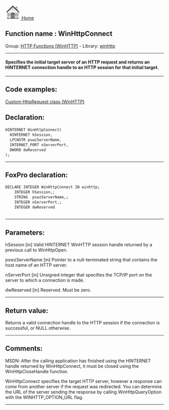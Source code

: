 [<img src="../../images/home.png"> Home ](https://github.com/VFPX/Win32API)  

## Function name : WinHttpConnect
Group: [HTTP Functions (WinHTTP)](../../functions_group.md#HTTP_Functions_(WinHTTP))  -  Library: [winhttp](../../Libraries.md#winhttp)  
***  


#### Specifies the initial target server of an HTTP request and returns an HINTERNET connection handle to an HTTP session for that initial target.
***  


## Code examples:
[Custom HttpRequest class (WinHTTP)](../../samples/sample_397.md)  

## Declaration:
```foxpro  
HINTERNET WinHttpConnect(
  HINTERNET hSession,
  LPCWSTR pswzServerName,
  INTERNET_PORT nServerPort,
  DWORD dwReserved
);  
```  
***  


## FoxPro declaration:
```foxpro  
DECLARE INTEGER WinHttpConnect IN winhttp;
	INTEGER hSession,;
	STRING  pswzServerName,;
	INTEGER nServerPort,;
	INTEGER dwReserved
  
```  
***  


## Parameters:
hSession 
[in] Valid HINTERNET WinHTTP session handle returned by a previous call to WinHttpOpen. 

pswzServerName 
[in] Pointer to a null-terminated string that contains the host name of an HTTP server.

nServerPort 
[in] Unsigned integer that specifies the TCP/IP port on the server to which a connection is made.

dwReserved 
[in] Reserved. Must be zero.
  
***  


## Return value:
Returns a valid connection handle to the HTTP session if the connection is successful, or NULL otherwise.  
***  


## Comments:
MSDN: After the calling application has finished using the HINTERNET handle returned by WinHttpConnect, it must be closed using the WinHttpCloseHandle function.  
  
WinHttpConnect specifies the target HTTP server, however a response can come from another server if the request was redirected. You can determine the URL of the server sending the response by calling WinHttpQueryOption with the WINHTTP_OPTION_URL flag.  
  
***  

